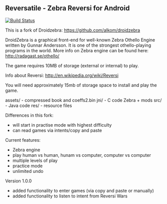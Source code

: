 Reversatile - Zebra Reversi for Android 
---------------------------------------------------------------

[![Build Status](https://travis-ci.org/oers/oerszebra.svg?branch=master)](https://travis-ci.org/oers/oerszebra)

This is a fork of Droidzebra: https://github.com/alkom/droidzebra

DroidZebra is a graphical front-end for well-known Zebra Othello
Engine written by Gunnar Andersson. It is one of the strongest
othello-playing programs in the world. More info on Zebra engine
can be found here: http://radagast.se/othello/

The game requires 10MB of storage (external or internal) to play.

Info about Reversi: http://en.wikipedia.org/wiki/Reversi

You will need approximately 15mb of storage space to install
and play the game.

assets/ - compressed book and coeffs2.bin
jni/ - C code Zebra + mods
src/ - Java code
res/ - resource files

Differences in this fork:
- will start in practise mode with highest difficulty
- can read games via intents/copy and paste

Current features:
- Zebra engine
- play human vs human, hunam vs computer, computer vs computer
- multiple levels of play
- practice mode
- unlimited undo


Version 1.0.0

- added functionality to enter games (via copy and paste or manually)
- added functionality to listen to intent from Reversi Wars
